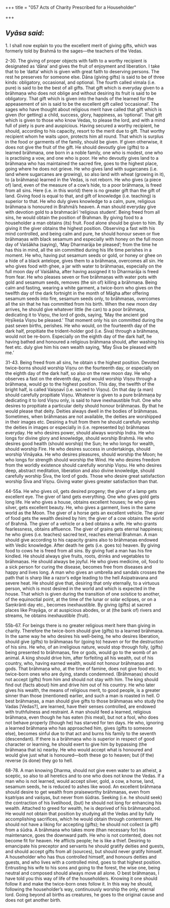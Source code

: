 +++
title = "057 Acts of Charity Prescribed for a Householder"

+++
 

## *Vyāsa said*:

1\. I shall now explain to you the excellent merit of giving gifts, which was formerly told by Brahmā to the sages—the teachers of the Vedas.

2-30. The giving of proper objects with faith to a worthy recipient is designated as ‘dāna’ and gives the fruit of enjoyment and liberation. I take that to be ‘datta’ which is given with great faith to deserving persons. The rest he preserves for someone else. Dāna (giving gifts) is said to be of three kinds: obligatory, occasional, and optional. The fourth called vimala (i.e. pure) is said to be the best of all gifts. That gift which is everyday given to a brāhmaṇa who does not oblige and without desiring its fruit is said to be obligatory. That gift which is given into the hands of the learned for the appeasement of sin is said to be the excellent gift called ‘occasional’. The sages who have thought about religious merit have called that gift which is given (for getting) a child, success, glory, happiness, as ‘optional’. That gift which is given to those who know Vedas, to please the lord, and with a mind full of piety is pure and auspicious. Having secured a worthy recipient, he should, according to his capacity, resort to the merit due to gift. That worthy recipient whom he waits upon, protects him all round. That which is surplus in the food or garments of the family, should be given. If given otherwise, it does not give the fruit of the gift. He should devoutly give (gifts) to a learned brāhmaṇa, one born in a noble family, one who is modest, one who is practising a vow, and one who is poor. He who devoutly gives land to a brāhmaṇa who has maintained the sacred fire, goes to the highest place, going where he does not grieve. He who gives land with sugarcanes (i.e. land where sugarcanes are growing), so also land with wheat (growing in it), to (a brāhmaṇa) learned in the Vedas, is not reborn. He who gives (a piece of) land, even of the measure of a cow’s hide, to a poor brāhmaṇa, is freed from all sins. Here (i.e. in this world) there is no greater gift than the gift of land. Giving food is equal to that, and gift of knowledge (i.e. teaching) is superior to that. He who duly gives knowledge to a calm, pure, religious brāhmaṇa is honoured in Brahmā’s heaven. A man should everyday give with devotion gold to a brahmacārī ‘religious student’. Being freed from all sins, he would obtain the position of Brahman. By giving food to a householder a man obtains (its) fruit. Food alone should be given to him. By giving it the giver obtains the highest position. Observing a fast with his mind controlled, and being calm and pure, he should honour seven or five brāhmaṇas with black sesamum and especially with honey on the full moon day of Vaiśākha (saying), ‘May Dharmarāja be pleased’; from the time he has this in mind, all the sin committed during his life time perishes in a moment. He who, having put sesamum seeds or gold, or honey or ghee on a hide of a black antelope, gives them to a brāhmaṇa, overcomes all sin. He who gives food with ghee, a jar with water to brāhmaṇas, especially on the full moon day of Vaiśākha, after having assigned it to Dharmarāja is freed from fear. He who pleases seven or five brāhmaṇas with water pots with gold and sesamum seeds, removes (the sin of) killing a brāhmaṇa. Being calm and fasting, wearing a white garment, a twice-born who gives on the twelfth day of the dark fortnight in the month of Māgha after offering sesamum seeds into fire, sesamum seeds only, to brāhmaṇas, overcomes all the sin that he has committed from his birth. When the new moon day arrives, he should give whatever little (he can) to a poor brāhmaṇa, dedicating it to Viṣṇu, the lord of gods, saying, ‘May the ancient god Hṛṣīkeśa Viṣṇu be pleased.’ That moment only his sin committed during the past seven births, perishes. He who would, on the fourteenth day of the dark half, propitiate the trident-holder god (i.e. Śiva) through a brāhmaṇa, would not be re-born. Especially on the eighth day of the dark half, he having bathed and honoured a religious brāhmaṇa should, after washing his feet etc. duly give him his own wealth saying, ‘May Śiva be pleased with me.’

31-43. Being freed from all sins, he obtain s the highest position. Devoted twice-borns should worship Viṣṇu on the fourteenth day, or especially on the eighth day of the dark half, so also on the new moon day. He who observes a fast on the eleventh day, and would worship Viṣṇu through a brāhmaṇa, would go to the highest position. This day, the twelfth of the bright half, is called Vaiṣṇavī (i.e. sacred to Viṣṇu). On that day (a man) should carefully propitiate Viṣṇu. Whatever is given to a pure brāhmaṇa by dedicating it to lord Viṣṇu only, is said to have inexhaustible fruit. One who desires to propitiate a particular deity should honour brāhmaṇas. By that he would please that deity. Deities always dwell in the bodies of brāhmaṇas. Sometimes, when brāhmaṇas are not available, the deities are worshipped in their images etc. Desiring a fruit from them he should carefully worship the deities in images or especially in (i.e. represented by) brāhmaṇas everyday. He who desires power, should always worship Indra. He who longs for divine glory and knowledge, should worship Brahmā. He who desires good health (should worship) the Sun; he who longs for wealth, should worship Fire. He who desires success in undertakings, should worship Vināyaka. He who desires pleasures, should worship the Moon; he who longs for strength should worship the Wind. He who desires freedom from the worldly existence should carefully worship Viṣṇu. He who desires deep, abstract meditation, liberation and also divine knowledge, should carefully worship Śiva, the lord of gods. Those who desire great satisfaction worship Śiva and Viṣṇu. Giving water gives greater satisfaction than that.

44-55a. He who gives oil, gets desired progeny; the giver of a lamp gets excellent eye. The giver of land gets everything. One who gives gold gets long life. He who gives a house, obtains excellent houses; he who gives silver, gets excellent beauty. He, who gives a garment, lives in the same world as the Moon. The giver of a horse gets an excellent vehicle. The giver of food gets the wealth desired by him; the giver of a cow obtains the world of Brahmā. The giver of a vehicle or a bed obtains a wife. He who grants fearlessness, obtains affluence. The giver of grains gets eternal happiness; he who gives (i.e. teaches) sacred text, reaches eternal Brahman. A man should give according to his capacity grains also to brāhmaṇas endowed with Vedic knowledge. After death he gets (i.e. goes to) heaven. By giving food to cows he is freed from all sins. By giving fuel a man has his fire kindled. He should always give fruits, roots, drinks and vegetables to brāhmaṇas. He should always be joyful. He who gives medicine, oil, food to a sick person for curing the disease, becomes free from diseases and happy and lives long. A man who gives an umbrella and sandals crosses the path that is sharp like a razor’s edge leading to the hell Asipatravana and severe heat. He should give that, desiring that only eternally, to a virtuous person, which is most desired in the world and which is expected in the house. That which is given during the transition of one solstice to another, of the equinoctial point, at the time of the lunar or solar eclipses, or on a Saṃkrānti day etc., becomes inexhaustible. By giving (gifts) at sacred places like Prayāga, or at auspicious abodes, or at (the bank of) rivers and streams, he obtains inexhaustible (fruit).

55b-67. For beings there is no greater religious merit here than giving in charity. Therefore the twice-born should give (gifts) to a learned brāhmaṇa. In the same way he who desires his well-being, he who desires liberation, should give (gifts) to brāhmaṇas for (going to) heaven or for the destruction of his sins. He who, of an irreligious nature, would stop through folly, (gifts) being presented to brāhmaṇas, fire or gods, would go to the womb of an animal. A king should drive him, after forfeiting all his wealth, out of his country, who, having earned wealth, would not honour brāhmaṇas and gods. That brāhmaṇa who, at the time of famine, does not give food etc. to twice-born ones who are dying, stands condemned. (Brāhmaṇas) should not accept (gifts) from him and should not stay with him. The king should find out (facts about) him and drive him out of his country. He who later gives his wealth, the means of religious merit, to good people, is a greater sinner than those (mentioned) earlier, and such a man is roasted in hell. O best brāhmaṇas, a man should give gifts to those brāhmaṇas who study the Vadas [Vedas?], are learned, have their senses controlled, are endowed with truthfulness and restraint. A man should feed a learned, religious brāhmaṇa, even though he has eaten (his meal), but not a fool, who does not behave properly (though he) has starved for ten days. He who, ignoring a learned brāhmaṇa who has approached him, gives (gifts to someone else), becomes sinful due to that act and burns his family to the seventh (descendant). If there is a brāhmaṇa who is superior in respect of good character or learning, he should exert to give him by bypassing (the brāhmaṇa that is) nearby. He who would accept what is honoured and would give just what is honoured—both these go to heaven; but (if the) reverse (is done) they go to hell.

68-78. A man knowing Dharma, should not give even water to an atheist, a sceptic, so also to all heretics and to one who does not know the Vedas. If a man who is not learned, would accept silver, gold, a cow, a horse, land, sesamum seeds, he is reduced to ashes like wood. An excellent brāhmaṇa should desire to get wealth from praiseworthy brāhmaṇas, even from kṣatriyas and vaiśyas, but never from śūdras. Seeking (i.e. he should seek) the contraction of his livelihood, (but) he should not long for enhancing his wealth. Attached to greed for wealth, he is deprived of his brāhmaṇahood. He would not obtain that position by studying all the Vedas and by fully accomplishing sacrifices, which he would obtain through contentment. He should not have a liking for accepting (gifts); he should not collect (a gift) from a śūdra. A brāhmaṇa who takes more (than necessary for) his maintenance, goes the downward path. He who is not contented, does not become fit for heaven. He afflicts people; he is like a thief. Desiring to emancipate his preceptor and servants he should gratify deities and guests, and should accept gifts from all (sources), but should never gratify himself. A householder who has thus controlled himself, and honours deities and guests, and who lives with a controlled mind, goes to that highest position. Entrusting his wife to his sons and going to the forest, the wise one, being neutral and composed should always move all alone. O best brāhmaṇas, I have told you this way of life of the householders. Knowing it one should follow it and make the twice-born ones follow it. In this way he should, following the householder’s way, continuously worship the only, eternal lord. Going beyond all births as creatures, he goes to the original cause and does not get another birth.


